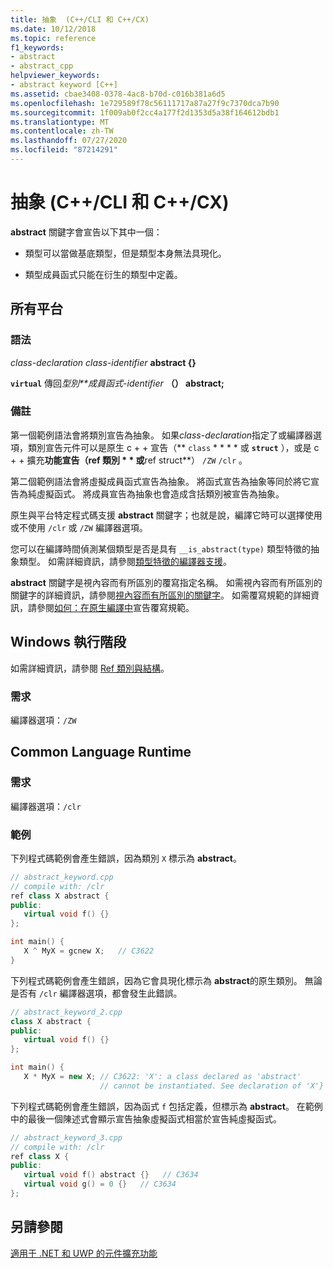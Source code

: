 ```yaml
---
title: 抽象  (C++/CLI 和 C++/CX)
ms.date: 10/12/2018
ms.topic: reference
f1_keywords:
- abstract
- abstract_cpp
helpviewer_keywords:
- abstract keyword [C++]
ms.assetid: cbae3408-0378-4ac8-b70d-c016b381a6d5
ms.openlocfilehash: 1e729589f78c56111717a87a27f9c7370dca7b90
ms.sourcegitcommit: 1f009ab0f2cc4a177f2d1353d5a38f164612bdb1
ms.translationtype: MT
ms.contentlocale: zh-TW
ms.lasthandoff: 07/27/2020
ms.locfileid: "87214291"
---
```

# <a name="abstract--ccli-and-ccx"></a>抽象  (C++/CLI 和 C++/CX)

**abstract** 關鍵字會宣告以下其中一個：

- 類型可以當做基底類型，但是類型本身無法具現化。

- 類型成員函式只能在衍生的類型中定義。

## <a name="all-platforms"></a>所有平台

### <a name="syntax"></a>語法

*class-declaration* *class-identifier* **abstract {}**

**`virtual`** 傳回*型別**成員函式-identifier* **（） abstract;**

### <a name="remarks"></a>備註

第一個範例語法會將類別宣告為抽象。 如果*class-declaration*指定了或編譯器選項，類別宣告元件可以是原生 c + + 宣告（** `class` * * * * 或 **`struct`** ），或是 c + + 擴充**功能宣告（ref 類別 * * 或**ref struct**） `/ZW` `/clr` 。

第二個範例語法會將虛擬成員函式宣告為抽象。 將函式宣告為抽象等同於將它宣告為純虛擬函式。 將成員宣告為抽象也會造成含括類別被宣告為抽象。

原生與平台特定程式碼支援 **abstract** 關鍵字；也就是說，編譯它時可以選擇使用或不使用 `/clr` 或 `/ZW` 編譯器選項。

您可以在編譯時間偵測某個類型是否是具有 `__is_abstract(type)` 類型特徵的抽象類型。 如需詳細資訊，請參閱[類型特徵的編譯器支援](compiler-support-for-type-traits-cpp-component-extensions.md)。

**abstract** 關鍵字是視內容而有所區別的覆寫指定名稱。 如需視內容而有所區別的關鍵字的詳細資訊，請參閱[視內容而有所區別的關鍵字](context-sensitive-keywords-cpp-component-extensions.md)。 如需覆寫規範的詳細資訊，請參閱[如何：在原生編譯中](../dotnet/how-to-declare-override-specifiers-in-native-compilations-cpp-cli.md)宣告覆寫規範。

## <a name="windows-runtime"></a>Windows 執行階段

如需詳細資訊，請參閱 [Ref 類別與結構](../cppcx/ref-classes-and-structs-c-cx.md)。

### <a name="requirements"></a>需求

編譯器選項：`/ZW`

## <a name="common-language-runtime"></a>Common Language Runtime

### <a name="requirements"></a>需求

編譯器選項：`/clr`

### <a name="examples"></a>範例

下列程式碼範例會產生錯誤，因為類別 `X` 標示為 **abstract**。

```cpp
// abstract_keyword.cpp
// compile with: /clr
ref class X abstract {
public:
   virtual void f() {}
};

int main() {
   X ^ MyX = gcnew X;   // C3622
}
```

下列程式碼範例會產生錯誤，因為它會具現化標示為 **abstract**的原生類別。 無論是否有 `/clr` 編譯器選項，都會發生此錯誤。

```cpp
// abstract_keyword_2.cpp
class X abstract {
public:
   virtual void f() {}
};

int main() {
   X * MyX = new X; // C3622: 'X': a class declared as 'abstract'
                    // cannot be instantiated. See declaration of 'X'}
```

下列程式碼範例會產生錯誤，因為函式 `f` 包括定義，但標示為 **abstract**。 在範例中的最後一個陳述式會顯示宣告抽象虛擬函式相當於宣告純虛擬函式。

```cpp
// abstract_keyword_3.cpp
// compile with: /clr
ref class X {
public:
   virtual void f() abstract {}   // C3634
   virtual void g() = 0 {}   // C3634
};
```

## <a name="see-also"></a>另請參閱

[適用于 .NET 和 UWP 的元件擴充功能](component-extensions-for-runtime-platforms.md)

